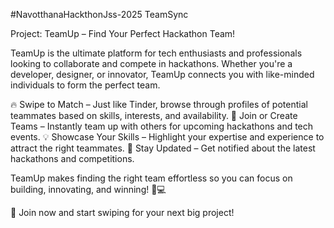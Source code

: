#NavotthanaHackthonJss-2025 TeamSync

Project: TeamUp – Find Your Perfect Hackathon Team!

TeamUp is the ultimate platform for tech enthusiasts and professionals looking to collaborate and compete in hackathons. Whether you're a developer, designer, or innovator, TeamUp connects you with like-minded individuals to form the perfect team.

🔥 Swipe to Match – Just like Tinder, browse through profiles of potential teammates based on skills, interests, and availability. 🚀 Join or Create Teams – Instantly team up with others for upcoming hackathons and tech events. 💡 Showcase Your Skills – Highlight your expertise and experience to attract the right teammates. 📅 Stay Updated – Get notified about the latest hackathons and competitions.

TeamUp makes finding the right team effortless so you can focus on building, innovating, and winning! 🚀💻

🔗 Join now and start swiping for your next big project!